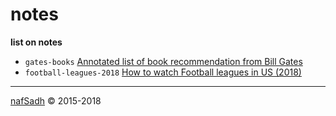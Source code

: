 # notes

**list on notes**
* `gates-books` [Annotated list of book recommendation from Bill Gates](gates-books)
* `football-leagues-2018` [How to watch Football leagues in US (2018)](football-leagues-2018)


---
[nafSadh](http://nafSadh.com) © 2015-2018  
